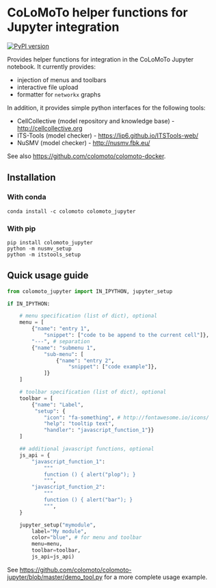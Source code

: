 # CoLoMoTo helper functions for Jupyter integration

[![PyPI version](https://badge.fury.io/py/colomoto-jupyter.svg)](https://badge.fury.io/py/colomoto_jupyter)


Provides helper functions for integration in the CoLoMoTo Jupyter notebook.
It currently provides:
* injection of menus and toolbars
* interactive file upload
* formatter for ``networkx`` graphs

In addition, it provides simple python interfaces for the following tools:
* CellCollective (model repository and knowledge base) - http://cellcollective.org
* ITS-Tools (model checker) - https://lip6.github.io/ITSTools-web/
* NuSMV (model checker) - http://nusmv.fbk.eu/

See also https://github.com/colomoto/colomoto-docker.

## Installation

### With conda

```
conda install -c colomoto colomoto_jupyter
```

### With pip

```
pip install colomoto_jupyter
python -m nusmv_setup
python -m itstools_setup
```


## Quick usage guide

```python
from colomoto_jupyter import IN_IPYTHON, jupyter_setup

if IN_IPYTHON:

    # menu specification (list of dict), optional
    menu = [
        {"name": "entry 1",
            "snippet": ["code to be append to the current cell"]},
        "---", # separation
        {"name": "submenu 1",
            "sub-menu": [
                {"name": "entry 2",
                    "snippet": ["code example"]},
            ]}
    ]

    # toolbar specification (list of dict), optional
    toolbar = [
        {"name": "Label",
         "setup": {
            "icon": "fa-something", # http://fontawesome.io/icons/
            "help": "tooltip text",
            "handler": "javascript_function_1"}}
    ]

    ## additional javascript functions, optional
    js_api = {
        "javascript_function_1":
            """
            function () { alert("plop"); }
            """,
        "javascript_function_2":
            """
            function () { alert("bar"); }
            """,
    }

    jupyter_setup("mymodule",
        label="My module",
        color="blue", # for menu and toolbar
        menu=menu,
        toolbar=toolbar,
        js_api=js_api)
```

See
https://github.com/colomoto/colomoto-jupyter/blob/master/demo_tool.py for a more complete usage example.


